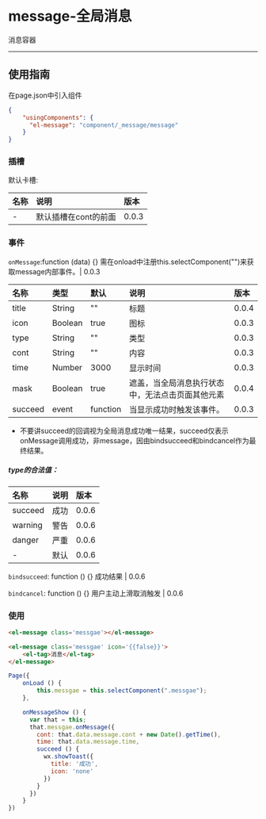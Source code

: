 # message-全局消息

消息容器

---

## 使用指南

在page.json中引入组件

```json
{
    "usingComponents": {
      "el-message": "component/_message/message"
    }
}
```

### 插槽

默认卡槽:

| 名称 | 说明 | 版本 |
| :--- | :--- | :--- |
| - | 默认插槽在cont的前面 | 0.0.3 |

### 事件

`onMessage`:function \(data\) {} 需在onload中注册this.selectComponent\(""\)来获取message内部事件。\| 0.0.3

| 名称 | 类型 | 默认 | 说明 | 版本 |
| :--- | :--- | :--- | :--- | :--- |
| title | String | "" | 标题 | 0.0.4 |
| icon | Boolean | true | 图标 | 0.0.3 |
| type | String | "" | 类型 | 0.0.3 |
| cont | String | "" | 内容 | 0.0.3 |
| time | Number | 3000 | 显示时间 | 0.0.3 |
| mask | Boolean | true | 遮盖，当全局消息执行状态中，无法点击页面其他元素 | 0.0.4 |
| succeed | event | function | 当显示成功时触发该事件。 | 0.0.3 |

* 不要讲succeed的回调视为全局消息成功唯一结果，succeed仅表示onMessage调用成功，非message，因由bindsucceed和bindcancel作为最终结果。

##### type的合法值：

| 名称 | 说明 | 版本 |
| :--- | :--- | :--- |
| succeed | 成功 | 0.0.6 |
| warning | 警告 | 0.0.6 |
| danger | 严重 | 0.0.6 |
| - | 默认 | 0.0.6 |

`bindsucceed`: function \(\) {} 成功结果 \| 0.0.6

`bindcancel`: function \(\) {} 用户主动上滑取消触发 \| 0.0.6

### 使用

```html
<el-message class='messgae'></el-message>

<el-message class='messgae' icon='{{false}}'>
    <el-tag>消息</el-tag>
</el-message>
```

```js
Page({
    onLoad () {
        this.messgae = this.selectComponent(".messgae");
    },

    onMessageShow () {
      var that = this;
      that.messgae.onMessage({
        cont: that.data.message.cont + new Date().getTime(),
        time: that.data.message.time,
        succeed () {
          wx.showToast({
            title: '成功',
            icon: 'none'
          })
        }
      })
    }
})
```



